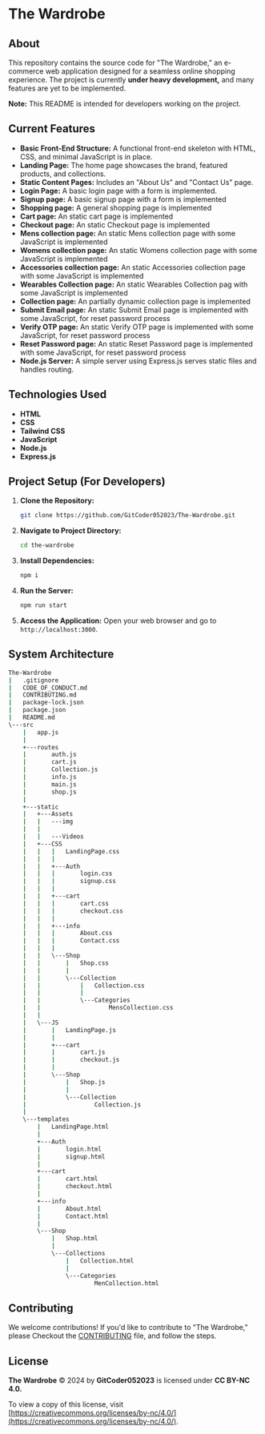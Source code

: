 ﻿# The Wardrobe

## About

This repository contains the source code for "The Wardrobe," an e-commerce web application designed for a seamless online shopping experience. The project is currently **under heavy development,** and many features are yet to be implemented. 

**Note:** This README is intended for developers working on the project. 

## Current Features

- **Basic Front-End Structure:** A functional front-end skeleton with HTML, CSS, and minimal JavaScript is in place.
- **Landing Page:**  The home page showcases the brand, featured products, and collections.
- **Static Content Pages:**  Includes an "About Us" and "Contact Us" page.
- **Login Page:** A basic login page with a form is implemented.
- **Signup page:** A basic signup page with a form is implemented 
- **Shopping page:** A general shopping page is implemented
- **Cart page:** An static cart page is implemented
- **Checkout page:** An static Checkout page is implemented
- **Mens collection page:** An static Mens collection page with some JavaScript is implemented 
- **Womens collection page:** An static Womens collection page  with some JavaScript is implemented
- **Accessories collection page:** An static Accessories collection page with some JavaScript is implemented
- **Wearables Collection page:** An static Wearables Collection pag with some JavaScript is implemented
- **Collection page:** An partially dynamic collection page is implemented
- **Submit Email page:** An static Submit Email page is implemented with some JavaScript, for reset password process
- **Verify OTP page:** An static Verify OTP page is implemented with some JavaScript, for reset password process
- **Reset Password page:** An static Reset Password page is implemented with some JavaScript, for reset password process
- **Node.js Server:** A simple server using Express.js serves static files and handles routing.


## Technologies Used

- **HTML**
- **CSS**
- **Tailwind CSS**
- **JavaScript**
- **Node.js** 
- **Express.js** 

## Project Setup (For Developers)

1. **Clone the Repository:** 
   ```bash
   git clone https://github.com/GitCoder052023/The-Wardrobe.git
   ```

2. **Navigate to Project Directory:**
   ```bash
   cd the-wardrobe 
   ```

3. **Install Dependencies:**
   ```bash
   npm i
   ```

4. **Run the Server:**
   ```bash
   npm run start
   ```

5. **Access the Application:**  Open your web browser and go to `http://localhost:3000`.

## System Architecture

```bash
The-Wardrobe
|   .gitignore
|   CODE_OF_CONDUCT.md
|   CONTRIBUTING.md
|   package-lock.json
|   package.json
|   README.md
\---src
    |   app.js
    |
    +---routes
    |       auth.js
    |       cart.js
    |       Collection.js
    |       info.js
    |       main.js
    |       shop.js
    |
    +---static
    |   +---Assets
    |   |   ---img
    |   |
    |   |   ---Videos
    |   +---CSS
    |   |   |   LandingPage.css
    |   |   |
    |   |   +---Auth
    |   |   |       login.css
    |   |   |       signup.css
    |   |   |
    |   |   +---cart
    |   |   |       cart.css
    |   |   |       checkout.css
    |   |   |
    |   |   +---info
    |   |   |       About.css
    |   |   |       Contact.css
    |   |   |
    |   |   \---Shop
    |   |       |   Shop.css
    |   |       |
    |   |       \---Collection
    |   |           |   Collection.css
    |   |           |
    |   |           \---Categories
    |   |                   MensCollection.css
    |   |
    |   \---JS
    |       |   LandingPage.js
    |       |
    |       +---cart
    |       |       cart.js
    |       |       checkout.js
    |       |
    |       \---Shop
    |           |   Shop.js
    |           |
    |           \---Collection
    |                   Collection.js
    |
    \---templates
        |   LandingPage.html
        |
        +---Auth
        |       login.html
        |       signup.html
        |
        +---cart
        |       cart.html
        |       checkout.html
        |
        +---info
        |       About.html
        |       Contact.html
        |
        \---Shop
            |   Shop.html
            |
            \---Collections
                |   Collection.html
                |
                \---Categories
                        MenCollection.html
```

## Contributing

We welcome contributions! If you'd like to contribute to "The Wardrobe," please Checkout the [CONTRIBUTING](https://github.com/GitCoder052023/The-Wardrobe/blob/main/CONTRIBUTING.md) file, and follow the steps.

## License

**The Wardrobe** © 2024 by **GitCoder052023** is licensed under **CC BY-NC 4.0.**
  
To view a copy of this license, visit [https://creativecommons.org/licenses/by-nc/4.0/](https://creativecommons.org/licenses/by-nc/4.0/).
